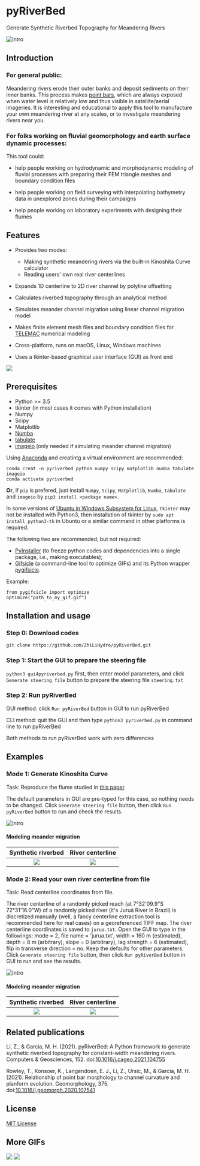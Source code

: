 # pyRiverBed
Generate Synthetic Riverbed Topography for Meandering Rivers

![intro](https://github.com/ZhiLiHydro/pyRiverBed/blob/master/img/pyRiverBed_intro.png)

## Introduction

### For general public: 

Meandering rivers erode their outer banks and deposit sediments on their inner banks. This process makes [point bars](https://en.wikipedia.org/wiki/Point_bar), which are always exposed when water level is relatively low and thus visible in satellite/aerial imageries. It is interesting and educational to apply this tool to manufacture your own meandering river at any scales, or to investigate meandering rivers near you. 

### For folks working on fluvial geomorphology and earth surface dynamic processes:

This tool could:

* help people working on hydrodynamic and morphodynamic modeling of fluvial processes with preparing their FEM triangle meshes and boundary condition files

* help people working on field surveying with interpolating bathymetry data in unexplored zones during their campaigns

* help people working on laboratory experiments with designing their flumes

## Features

* Provides two modes: 
  * Making synthetic meandering rivers via the built-in Kinoshita Curve calculator
  * Reading users' own real river centerlines 

* Expands 1D centerline to 2D river channel by polyline offsetting

* Calculates riverbed topography through an analytical method

* Simulates meander channel migration using linear channel migration model

* Makes finite element mesh files and boundary condition files for [TELEMAC](http://www.opentelemac.org/) numerical modeling

* Cross-platform, runs on macOS, Linux, Windows machines

* Uses a tkinter-based graphical user interface (GUI) as front end

<img src="https://github.com/ZhiLiHydro/pyRiverBed/blob/master/img/pyRiverBed_gui1.gif">

## Prerequisites

* Python >= 3.5
* tkinter (in most cases it comes with Python installation)
* Numpy
* Scipy
* Matplotlib
* [Numba](http://numba.pydata.org/)
* [tabulate](https://pypi.org/project/tabulate/)
* [imageio](https://imageio.github.io/) (only needed if simulating meander channel migration)

Using [Anaconda](https://www.anaconda.com/distribution/) and creatintg a virtual environment are recommended:

```
conda creat -n pyriverbed python numpy scipy matplotlib numba tabulate imageio
conda activate pyriverbed
```

**Or**, if `pip` is prefered, just install `Numpy`, `Scipy`, `Matplotlib`, `Numba`, `tabulate` and `imageio` by `pip3 install <package name>`. 

In some versions of [Ubuntu in Windows Subsystem for Linux](https://ubuntu.com/wsl), `tkinter` may not be installed with Python3, then installation of tkinter by `sudo apt install python3-tk` in Ubuntu or a similar command in other platforms is required.

The following two are recommended, but not required:

* [PyInstaller](https://pypi.org/project/PyInstaller/) (to freeze python codes and dependencies into a single package, i.e., making executables);
* [Gifsicle](https://www.lcdf.org/gifsicle/) (a command-line tool to optimize GIFs) and its Python wrapper [pygifsicle](https://pypi.org/project/pygifsicle/). 

Example:

```
from pygifsicle import optimize
optimize("path_to_my_gif.gif")
```

## Installation and usage

### Step 0: Download codes

`git clone https://github.com/ZhiLiHydro/pyRiverBed.git`

### Step 1: Start the GUI to prepare the steering file

`python3 gui4pyriverbed.py` first, then enter model parameters, and click `Generate steering file` button to prepare the steering file `steering.txt`

### Step 2: Run pyRiverBed

GUI method: click `Run pyRiverBed` button in GUI to run pyRiverBed

CLI method: quit the GUI and then type `python3 pyriverbed.py` in command line to run pyRiverBed

Both methods to run pyRiverBed work with zero differences

## Examples

### Mode 1: Generate Kinoshita Curve

Task: Reproduce the flume studied in [this paper](https://agupubs.onlinelibrary.wiley.com/doi/full/10.1029/2008WR007017).

The default parameters in GUI are pre-typed for this case, so nothing needs to be changed. Click `Generate steering file` button, then click `Run pyRiverBed` button to run and check the results. 

![intro](https://github.com/ZhiLiHydro/pyRiverBed/blob/master/img/pyRiverBed_eg1.png)

#### Modeling meander migration

Synthetic riverbed | River centerline
:-------------------------:|:-------------------------:
<img src="https://github.com/ZhiLiHydro/pyRiverBed/blob/master/img/kinoshita_migration0.gif">  |  <img src="https://github.com/ZhiLiHydro/pyRiverBed/blob/master/img/kinoshita_migration1.gif">

### Mode 2: Read your own river centerline from file

Task: Read centerline coordinates from file. 

The river centerline of a randomly picked reach (at 7°32'09.9"S 72°31'16.0"W) of a randomly picked river (it's Juruá River in Brazil) is discretized manually (well, a fancy centerline extraction tool is recommended here for real cases) on a georeferenced TIFF map. The river centerline coordinates is saved to `jurua.txt`. Open the GUI to type in the followings: mode = 2, file name = 'jurua.txt', width = 160 m (estimated), depth = 8 m (arbitrary), slope = 0 (arbitrary), lag strength = 6 (estimated), flip in transverse direction = no. Keep the defaults for other parameters. Click `Generate steering file` button, then click `Run pyRiverBed` button in GUI to run and see the results.

![intro](https://github.com/ZhiLiHydro/pyRiverBed/blob/master/img/pyRiverBed_eg2.png)

#### Modeling meander migration

Synthetic riverbed | River centerline
:-------------------------:|:-------------------------:
<img src="https://github.com/ZhiLiHydro/pyRiverBed/blob/master/img/jurua_migration0.gif">  |  <img src="https://github.com/ZhiLiHydro/pyRiverBed/blob/master/img/jurua_migration1.gif">

## Related publications

Li, Z., & Garcia, M. H. (2021). pyRiverBed: A Python framework to generate synthetic riverbed topography for constant-width meandering rivers. Computers & Geosciences, 152. doi:[10.1016/j.cageo.2021.104755](https://www.doi.org/10.1016/j.cageo.2021.104755)

Rowley, T., Konsoer, K., Langendoen, E. J., Li, Z., Ursic, M., & Garcia, M. H. (2021). Relationship of point bar morphology to channel curvature and planform evolution. Geomorphology, 375. doi:[10.1016/j.geomorph.2020.107541](https://www.doi.org/10.1016/j.geomorph.2020.107541)

## License

[MIT License](https://github.com/ZhiLiHydro/pyRiverBed/blob/master/LICENSE)

## More GIFs

<img src="https://github.com/ZhiLiHydro/pyRiverBed/blob/master/img/longterm_a.gif">

<img src="https://github.com/ZhiLiHydro/pyRiverBed/blob/master/img/longterm_b.gif">
